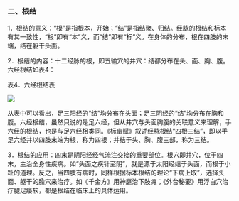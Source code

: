 ### 二、根结

1．根结的意义：“根”是指根本，开始；“结”是指结聚、归结。经脉的根结和标本有其一致性，“根”即有“本”义，而“结”即有“标”义。在身体的分布，根在四肢的末端，结在躯干头面。

2．根结的内容：十二经脉的根，即五输穴的井穴：结都分布在头、面、胸、腹。六经根结如表4：

表4．六经根结表

![](img/表4.jpg)

从表中可以看出，足三阳经的“结”均分布在头面；足三阴经的“结”均分布在胸和腹。六经根结，虽然只说的是足六经，但从井穴与头面胸腹的关联意义来理解，手六经的根结，也是与足六经相类同。《标幽赋》叙述经脉根结“四根三结”，即以手足六经并以四肢末端为根，称为四根；并结于头、胸、腹三部，称为三结。

3．根结的应用：四末是阴阳经经气流注交接的重要部位。根穴即井穴，位于四末，主治全身性疾病。如“头面之疾针至阴”，就是源于太阳经结于头面，而根于小趾的道理。反之，当四肢有病时，同样根据标本根结的理论“下病上取”，选择头面、躯干的腧穴来治疗。如《千金方》用神庭治下肢瘫；《外台秘要》用浮白穴治疗腿足痿软，都是根结在临床上的具体运用。 
